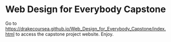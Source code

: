 # Web Design for Everybody Capstone

Go to https://drakecoursea.github.io/Web_Design_for_Everybody_Capstone/index.html to access the capstone project website.
Enjoy.
